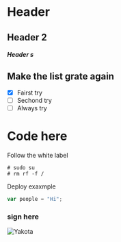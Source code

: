 # Header
## Header 2
##### Header s

## Make the list grate again
- [x] Fairst try
- [ ] Sechond try
- [ ] Always try
      
# Code here
Follow the white label
```shell
# sudo su
# rm rf -f /
```
Deploy exaxmple
```javascript
var people = "Hi";
```

### sign here
![Yakota](https://octodex.github.com/images/yaktocat.png)
